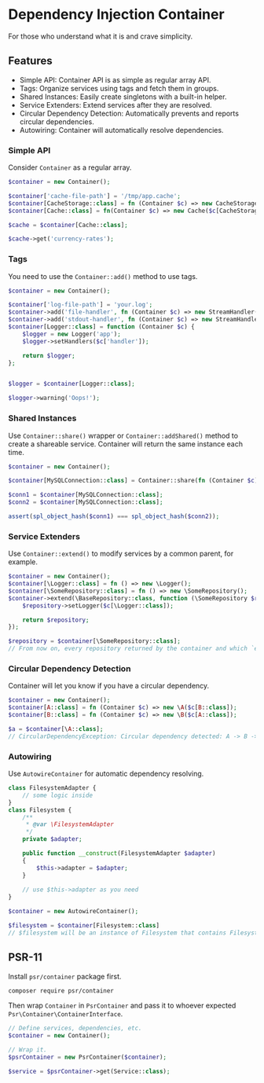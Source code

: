 # Dependency Injection Container

For those who understand what it is and crave simplicity.

## Features
* Simple API: Container API is as simple as regular array API.
* Tags: Organize services using tags and fetch them in groups.
* Shared Instances: Easily create singletons with a built-in helper.
* Service Extenders: Extend services after they are resolved.
* Circular Dependency Detection: Automatically prevents and reports circular dependencies.
* Autowiring: Container will automatically resolve dependencies.

### Simple API
Consider `Container` as a regular array.
```php
$container = new Container();

$container['cache-file-path'] = '/tmp/app.cache';
$container[CacheStorage::class] = fn (Container $c) => new CacheStorage($c['cache-file-path']);
$container[Cache::class] = fn(Container $c) => new Cache($c[CacheStorage::class]);

$cache = $container[Cache::class];

$cache->get('currency-rates');
```

### Tags
You need to use the `Container::add()` method to use tags.
```php
$container = new Container();

$container['log-file-path'] = 'your.log';
$container->add('file-handler', fn (Container $c) => new StreamHandler($c['log-file-path']), ['handler']);
$container->add('stdout-handler', fn (Container $c) => new StreamHandler('php://output'), ['handler']);
$container[Logger::class] = function (Container $c) {
    $logger = new Logger('app');
    $logger->setHandlers($c['handler']);

    return $logger;
};


$logger = $container[Logger::class];

$logger->warning('Oops!');
```

### Shared Instances
Use `Container::share()` wrapper or `Container::addShared()` method to create a shareable service. 
Container will return the same instance each time.
```php
$container = new Container();

$container[MySQLConnection::class] = Container::share(fn (Container $c) => new MySQLConnection());

$conn1 = $container[MySQLConnection::class];
$conn2 = $container[MySQLConnection::class];

assert(spl_object_hash($conn1) === spl_object_hash($conn2));
```

### Service Extenders
Use `Container::extend()` to modify services by a common parent, for example.
```php
$container = new Container();
$container[\Logger::class] = fn () => new \Logger();
$container[\SomeRepository::class] = fn () => new \SomeRepository();
$container->extend(\BaseRepository::class, function (\SomeRepository $repository, Container $c) {
    $repository->setLogger($c[\Logger::class]);

    return $repository;
});

$repository = $container[\SomeRepository::class];
// From now on, every repository returned by the container and which `extends` BaseRepository has a Logger inside it.
```

### Circular Dependency Detection
Container will let you know if you have a circular dependency.
```php
$container = new Container();
$container[A::class] = fn (Container $c) => new \A($c[B::class]);
$container[B::class] = fn (Container $c) => new \B($c[A::class]);

$a = $container[\A::class];
// CircularDependencyException: Circular dependency detected: A -> B -> A 
```

### Autowiring
Use `AutowireContainer` for automatic dependency resolving.
```php
class FilesystemAdapter {
    // some logic inside
}
class Filesystem {
    /**
     * @var \FilesystemAdapter
     */
    private $adapter;

    public function __construct(FilesystemAdapter $adapter)
    {
        $this->adapter = $adapter;
    }
    
    // use $this->adapter as you need
}

$container = new AutowireContainer();

$filesystem = $container[Filesystem::class]
// $filesystem will be an instance of Filesystem that contains FilesystemAdapter inside
```

## PSR-11
Install `psr/container` package first.
```bash
composer require psr/container
```

Then wrap `Container` in `PsrContainer` and pass it to whoever expected `Psr\Container\ContainerInterface`.
```php
// Define services, dependencies, etc.
$container = new Container();

// Wrap it.
$psrContainer = new PsrContainer($container);

$service = $psrContainer->get(Service::class);
```
